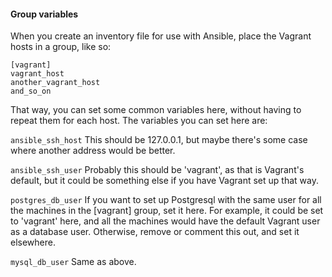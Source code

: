#### Group variables

When you create an inventory file for use with Ansible, place the Vagrant hosts in a group, like so:

    [vagrant]
    vagrant_host
    another_vagrant_host
    and_so_on

That way, you can set some common variables here, without having to repeat them for each host. The variables you can set here are:  

`ansible_ssh_host`
This should be 127.0.0.1, but maybe there's some case where another address would be better.  
    
`ansible_ssh_user`
Probably this should be 'vagrant', as that is Vagrant's default, but it could be something else if you have Vagrant set up that way.  

`postgres_db_user`
If you want to set up Postgresql with the same user for all the machines in the [vagrant] group, set it here. For example, it could be set to 'vagrant' here, and all the machines would have the default Vagrant user as a database user. Otherwise, remove or comment this out, and set it elsewhere.  

`mysql_db_user`
Same as above.
